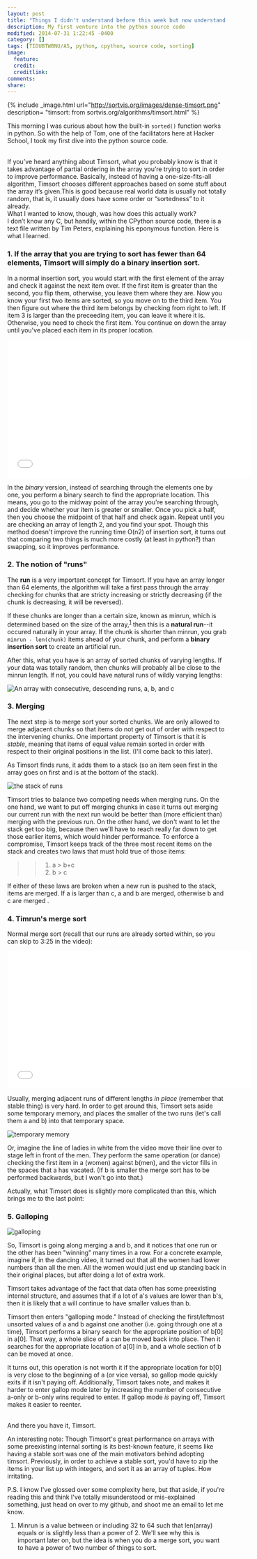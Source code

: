 ```yaml
---
layout: post
title: "Things I didn't understand before this week but now understand (at least somewhat) : Timsort"
description: My first venture into the python source code
modified: 2014-07-31 1:22:45 -0400
category: []
tags: [TIDUBTWBNU/AS, python, cpython, source code, sorting]
image:
  feature: 
  credit: 
  creditlink: 
comments: 
share: 
---
```

{% include _image.html url="http://sortvis.org/images/dense-timsort.png" description= "timsort: from sortvis.org/algorithms/timsort.html" %}

This morning I was curious about how the built-in `sorted()` function works in python. So with the help of Tom, one of the facilitators here at Hacker School, I took my first dive into the python source code.

<br />
If you’ve heard anything about Timsort, what you probably know is that it takes advantage of partial ordering in the array you’re trying to sort in order to improve performance. Basically, instead of having a one-size-fits-all algorithm, Timsort chooses different approaches based on some stuff about the array it’s given.This is good because real world data is usually not totally random, that is, it usually does have some order or “sortedness” to it already. 

<br />
What I wanted to know, though, was how does this actually work?

<br />
I don’t know any C, but handily, within the CPython source code, there is a text file written by Tim Peters, explaining his eponymous function. Here is what I learned.

### 1. If the array that you are trying to sort has fewer than 64 elements, Timsort will simply do a **binary insertion sort**.

   In a normal insertion sort, you would start with the first element of the array and check it against the next item over. If the first item is greater than the second, you flip them, otherwise, you leave them where they are. Now you know your first two items are sorted, so you move on to the third item. You then figure out where the third item belongs by checking from right to left. If item 3 is larger than the preceeding item, you can leave it where it is. Otherwise, you need to check the first item. You continue on down the array until you've placed each item in its proper location.

   <iframe width="560" height="315" src="//www.youtube.com/embed/ROalU379l3U" frameborder="0" allowfullscreen> </iframe>
 
   In the *binary* version, instead of searching through the elements one by one, you perform a binary search to find the appropriate location. This means, you go to the midway point of the array you're searching through, and decide whether your item is greater or smaller. Once you pick a half, then you choose the midpoint of that half and check again. Repeat until you are checking an array of length 2, and you find your spot. Though this method doesn't improve the running time O(n2) of insertion sort, it turns out that comparing two things is much more costly (at least in python?) than swapping, so it improves performance.



### 2. The notion of "**runs**"

   The **run** is a very important concept for Timsort. If you have an array longer    than 64 elements, the algorithm will take a first pass through the array checking    for chunks that are stricty increasing or strictly decreasing (if the chunk is    decreasing, it will be reversed). 
   
   If these chunks are longer than a certain size, known as minrun, which is    determined based on the size of the array,<sup id="fnref:1"><a href="#fn:1" class="   footnote">1</a></sup> then this is a **natural run**--it occured naturally in your    array. If the chunk is shorter than minrun, you grab `minrun - len(chunk)` items    ahead of your chunk, and perform a **binary insertion sort** to create an    artificial run. 
   
   After this, what you have is an array of sorted chunks of varying lengths. If your    data was totally random, then chunks will probably all be close to the minrun    length. If not, you could have natural runs of wildly varying lengths:
   
   ![An array with consecutive, descending runs, a, b, and c](../images/timsort_list_image.jpg)

### 3. Merging

   The next step is to merge sort your sorted chunks. We are only allowed to merge adjacent chunks so that items do not get out of order with respect to the intervening chunks. One important property of Timsort is that it is *stable*,    meaning that items of equal value remain sorted in order with respect to their original positions in the list. (I'll come back to this later).
   
   As Timsort finds runs, it adds them to a stack (so an item seen first in the array goes on first and is at the bottom of the stack).
   
   ![the stack of runs](../images/timsort_stack_image.jpg)
   
   Timsort tries to balance two competing needs when merging runs. On the one hand,    we want to put off merging chunks in case it turns out merging our current run    with the next run would be better than (more efficient than) merging with the    previous run. On the other hand, we don't want to let the stack get too big,    because then we'll have to reach really far down to get those earlier items, which    would hinder performance. To enforce a compromise, Timsort keeps track of the    three most recent items on the stack and creates two laws that must hold true of    those items:
   
   >>1. a > b+c
   >>2. b > c 
   
   If either of these laws are broken when a new run is pushed to the stack, items    are merged. If a is larger than c, a and b are merged, otherwise b and c are merged   .
   
### 4. Timrun's merge sort

   Normal merge sort (recall that our runs are already sorted within, so you can skip    to 3:25 in the video):
   
   <iframe width="560" height="315" src="//www.youtube.com/embed/XaqR3G_NVoo"    frameborder="0" allowfullscreen></iframe>
   
   Usually, merging adjacent runs of different lengths _in place_ (remember that    stable thing) is very hard. In order to get around this, Timsort sets aside some    temporary memory, and places the smaller of the two runs (let's call them a and b)    into that temporary space. 
   
   ![temporary memory](../images/Timsort_tempmerge_image.jpg)
   
   Or, imagine the line of ladies in white from the video move their line over to    stage left in front of the men. They perform the same operation (or dance)    checking the first item in a (women) against b(men), and the victor fills in the    spaces that a has vacated. (If b is smaller the merge sort has to be performed    backwards, but I won't go into that.)
   
   Actually, what Timsort does is slightly more complicated than this, which brings    me to the last point:
   
### 5. Galloping

   ![galloping](http://upload.wikimedia.org/wikipedia/commons/d/dd/Muybridge_race_horse_animated.gif)

   So, Timsort is going along merging a and b, and it notices that one run or the    other has been "winning" many times in a row. For a concrete example, imagine if,    in the dancing video, it turned out that all the women had lower numbers than all    the men. All the women would just end up standing back in their original places,    but after doing a lot of extra work. 
   
   Timsort takes advantage of the fact that data often has some preexisting internal    structure, and assumes that if a lot of a's values are lower than b's, then it is    likely that a will continue to have smaller values than b. 
   
   Timsort then enters "galloping mode." Instead of checking the first/leftmost    unsorted values of a and b against one another (i.e. going through one at a time),    Timsort performs a binary search for the appropriate position of b[0] in a[0].    That way, a whole slice of a can be moved back into place. Then it searches for    the appropriate location of a[0] in b, and a whole section of b can be moved at    once. 
   
   It turns out, this operation is not worth it if the appropriate location for b[0]    is very close to the beginning of a (or vice versa), so gallop mode quickly exits    if it isn't paying off. Additionally, Timsort takes note, and makes it harder to    enter gallop mode later by increasing the number of consecutive a-only or b-only    wins required to enter. If gallop mode _is_ paying off, Timsort makes it easier to    reenter. 
   

<br />
And there you have it, Timsort.

An interesting note: Though Timsort's great performance on arrays with some preexisting internal sorting is its best-known feature, it seems like having a stable sort was one of the main motivators behind adopting timsort. Previously, in order to achieve a stable sort, you'd have to zip the items in your list up with integers, and sort it as an array of tuples. How irritating.

P.S. I know I've glossed over some complexity here, but that aside, if you're reading this and think I've totally misunderstood or mis-explained something, just head on over to my github, and shoot me an email to let me know.





<div class="footnotes">
  <ol>
    <li id="fn:1">
      <p>Minrun is a value between or including 32 to 64 such that len(array) equals or is slightly less than a power of 2. We'll see why this is important later on, but the idea is when you do a merge sort, you want to have a power of two number of things to sort. 
      	</p>
    </li>
  </ol>
</div> 





